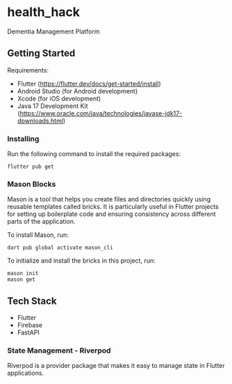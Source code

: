 # health_hack

Dementia Management Platform

## Getting Started

Requirements:

- Flutter (https://flutter.dev/docs/get-started/install)
- Android Studio (for Android development)
- Xcode (for iOS development)
- Java 17 Development Kit (https://www.oracle.com/java/technologies/javase-jdk17-downloads.html)

### Installing

Run the following command to install the required packages:

```
flutter pub get
```

### Mason Blocks

Mason is a tool that helps you create files and directories quickly using reusable templates called bricks. It is particularly useful in Flutter projects for setting up boilerplate code and ensuring consistency across different parts of the application.

To install Mason, run:

```
dart pub global activate mason_cli
```

To initialize and install the bricks in this project, run:

```
mason init
mason get
```

## Tech Stack

- Flutter
- Firebase
- FastAPI

### State Management - Riverpod

Riverpod is a provider package that makes it easy to manage state in Flutter applications.
